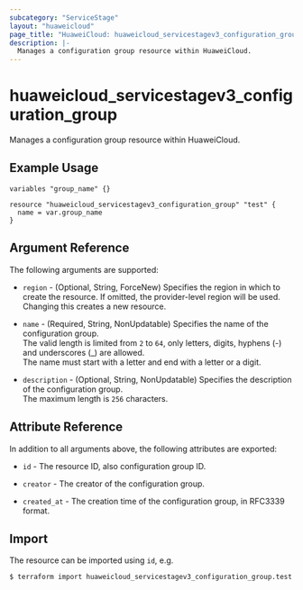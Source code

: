 ```yaml
---
subcategory: "ServiceStage"
layout: "huaweicloud"
page_title: "HuaweiCloud: huaweicloud_servicestagev3_configuration_group"
description: |-
  Manages a configuration group resource within HuaweiCloud.
---
```


# huaweicloud_servicestagev3_configuration_group

Manages a configuration group resource within HuaweiCloud.

## Example Usage

```hcl
variables "group_name" {}

resource "huaweicloud_servicestagev3_configuration_group" "test" {
  name = var.group_name
}
```

## Argument Reference

The following arguments are supported:

* `region` - (Optional, String, ForceNew) Specifies the region in which to create the resource.
  If omitted, the provider-level region will be used. Changing this creates a new resource.

* `name` - (Required, String, NonUpdatable) Specifies the name of the configuration group.  
  The valid length is limited from `2` to `64`, only letters, digits, hyphens (-) and underscores (_) are allowed.  
  The name must start with a letter and end with a letter or a digit.

* `description` - (Optional, String, NonUpdatable) Specifies the description of the configuration group.  
  The maximum length is `256` characters.

## Attribute Reference

In addition to all arguments above, the following attributes are exported:

* `id` - The resource ID, also configuration group ID.

* `creator` - The creator of the configuration group.

* `created_at` - The creation time of the configuration group, in RFC3339 format.

## Import

The resource can be imported using `id`, e.g.

```bash
$ terraform import huaweicloud_servicestagev3_configuration_group.test <id>
```
